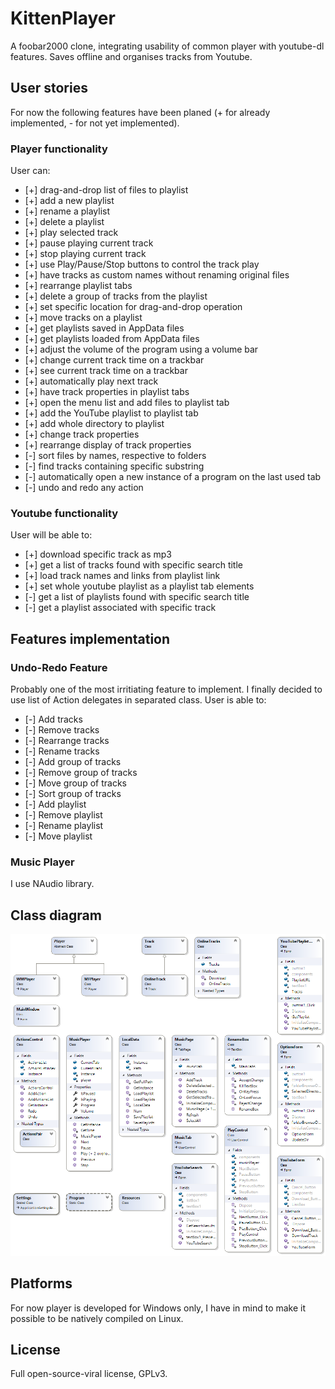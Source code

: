 ﻿# KittenPlayer

A foobar2000 clone, integrating usability of common player with youtube-dl features. Saves offline and organises tracks from Youtube.

## User stories

For now the following features have been planed (+ for already implemented, - for not yet implemented). 

### Player functionality

User can:

+ [+] drag-and-drop list of files to playlist
+ [+] add a new playlist
+ [+] rename a playlist
+ [+] delete a playlist
+ [+] play selected track
+ [+] pause playing current track
+ [+] stop playing current track
+ [+] use Play/Pause/Stop buttons to control the track play
+ [+] have tracks as custom names without renaming original files
+ [+] rearrange playlist tabs
+ [+] delete a group of tracks from the playlist
+ [+] set specific location for drag-and-drop operation
+ [+] move tracks on a playlist
+ [+] get playlists saved in AppData files
+ [+] get playlists loaded from AppData files
+ [+] adjust the volume of the program using a volume bar
+ [+] change current track time on a trackbar
+ [+] see current track time on a trackbar
+ [+] automatically play next track
+ [+] have track properties in playlist tabs
+ [+] open the menu list and add files to playlist tab
+ [+] add the YouTube playlist to playlist tab
+ [+] add whole directory to playlist
+ [+] change track properties
+ [+] rearrange display of track properties
+ [-] sort files by names, respective to folders
+ [-] find tracks containing specific substring
+ [-] automatically open a new instance of a program on the last used tab
+ [-] undo and redo any action

### Youtube functionality

User will be able to:

+ [+] download specific track as mp3
+ [+] get a list of tracks found with specific search title
+ [+] load track names and links from playlist link
+ [+] set whole youtube playlist as a playlist tab elements
+ [-] get a list of playlists found with specific search title
+ [-] get a playlist associated with specific track

## Features implementation

### Undo-Redo Feature

Probably one of the most irritiating feature to implement. I finally decided to use list of Action delegates in separated class.
User is able to:

+ [-] Add tracks
+ [-] Remove tracks
+ [-] Rearrange tracks
+ [-] Rename tracks
+ [-] Add group of tracks
+ [-] Remove group of tracks
+ [-] Move group of tracks
+ [-] Sort group of tracks
+ [-] Add playlist
+ [-] Remove playlist
+ [-] Rename playlist
+ [-] Move playlist

### Music Player

I use NAudio library.

## Class diagram

![Class diagram](/ClassDiagram.png)

## Platforms

For now player is developed for Windows only, I have in mind to make it possible to be natively compiled on Linux.

## License

Full open-source-viral license, GPLv3.